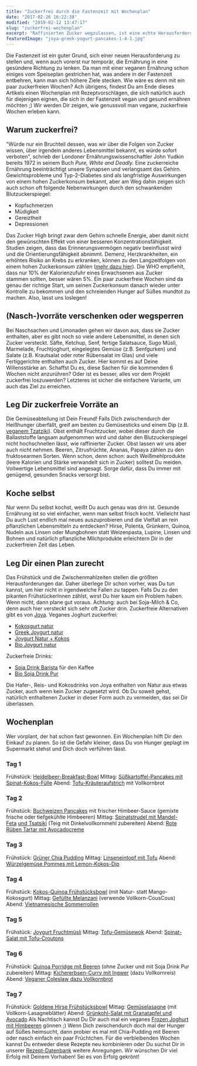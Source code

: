 ```yaml
---
title: "Zuckerfrei durch die Fastenzeit mit Wochenplan"
date: "2017-02-26 16:22:38"
modified: "2019-02-12 13:47:17"
slug: "zuckerfrei-wochenplan"
excerpt: "Raffinierten Zucker wegzulassen, ist eine echte Herausforderung. Aber keine Sorge, mit unseren Tipps und Rezepten kriegst Du das hin."
featuredImage: "joya-greek-yogurt-pancakes-1-4-1.jpg"
---
```


Die Fastenzeit ist ein guter Grund, sich einer neuen Herausforderung zu stellen und, wenn auch vorerst nur temporär, die Ernährung in eine gesündere Richtung zu lenken. Da man mit einer veganen Ernährung schon einiges vom Speiseplan gestrichen hat, was andere in der Fastenzeit entbehren, kann man sich höhere Ziele stecken. Wie wäre es denn mit ein paar zuckerfreien Wochen? Ach übrigens, findest Du am Ende dieses Artikels einen Wochenplan mit Rezeptvorschlägen, die sich natürlich auch für diejenigen eignen, die sich in der Fastenzeit vegan und gesund ernähren möchten ;) Wir werden Dir zeigen, wie genussvoll man vegane, zuckerfreie Wochen erleben kann.

## Warum zuckerfrei?

"Würde nur ein Bruchteil dessen, was wir über die Folgen von Zucker wissen, über irgendein anderes Lebensmittel bekannt, es würde sofort verboten", schrieb der Londoner Ernährungswissenschaftler John Yudkin bereits 1972 in seinem Buch _Pure, White and Deadly._ Eine zuckerreiche Ernährung beeinträchtigt unsere Synapsen und verlangsamt das Gehirn. Gewichtsprobleme und Typ-2-Diabetes sind als langfristige Auswirkungen von einem hohen Zuckerkonsum bekannt, aber am Weg dahin zeigen sich auch schon oft folgende Nebenwirkungen durch den schwankenden Blutzuckerspiegel:

*   Kopfschmerzen
*   Müdigkeit
*   Gereiztheit
*   Depressionen

Das Zucker High bringt zwar dem Gehirn schnelle Energie, aber damit nicht den gewünschten Effekt von einer besseren Konzentrationsfähigkeit. Studien zeigen, dass das Erinnerungsvermögen negativ beeinflusst wird und die Orientierungsfähigkeit abnimmt. Demenz, Herzkrankheiten, ein erhöhtes Risiko an Krebs zu erkranken, können zu den Langzeitfolgen von einem hohen Zuckerkonsum zählen ([mehr dazu hier](http://www.sugarscience.org/too-much-can-make-us-sick/)). Die WHO empfiehlt, dass nur 10% der Kalorienzufuhr eines Erwachsenen aus Zucker stammen sollten, besser wären 5%. Ein paar zuckerfreie Wochen sind da genau der richtige Start, um seinen Zuckerkonsum danach wieder unter Kontrolle zu bekommen und den schreienden Hunger auf Süßes mundtot zu machen. Also, lasst uns loslegen!

## (Nasch-)vorräte verschenken oder wegsperren

Bei Naschsachen und Limonaden gehen wir davon aus, dass sie Zucker enthalten, aber es gibt noch so viele andere Lebensmittel, in denen sich Zucker versteckt. Säfte, Ketchup, Senf, fertige Salatsauce, Sugo Müsli, Marmelade, Fruchtjoghurt, eingelegtes Gemüse (z.B. Senfgurken) und Salate (z.B. Krautsalat oder roter Rübensalat im Glas) und viele Fertiggerichte enthalten auch Zucker. Hier kommt es auf Deine Willensstärke an. Schaffst Du es, diese Sachen für die kommenden 6 Wochen nicht anzurühren? Oder ist es besser, alles vor dem Projekt zuckerfrei loszuwerden? Letzteres ist sicher die einfachere Variante, um auch das Ziel zu erreichen.

## Leg Dir zuckerfreie Vorräte an

Die Gemüseabteilung ist Dein Freund! Falls Dich zwischendurch der Heißhunger überfällt, greif am besten zu Gemüsesticks und einem Dip (z.B. [veganem Tzatziki](http://joya.info/rezept/greek-tzatziki/#scrollme)). Obst enthält Fruchtzucker, wobei dieser durch die Ballaststoffe langsam aufgenommen wird und daher den Blutzuckerspiegel nicht hochschnellen lässt, wie raffinierter Zucker. Obst lassen wir uns aber auch nicht nehmen. Beeren, Zitrusfrüchte, Ananas, Papaya zählen zu den fruktosearmen Sorten. Wenn schon, denn schon: auch Weißmehlprodukte (leere Kalorien und Stärke verwandelt sich in Zucker) solltest Du meiden. Vollwertige Lebensmittel sind angesagt. Sorge dafür, dass Du immer mit genügend, gesunden Snacks versorgt bist.

## Koche selbst

Nur wenn Du selbst kochst, weißt Du auch genau was drin ist. Gesunde Ernährung ist so viel einfacher, wenn man selbst frisch kocht. Vielleicht hast Du auch Lust endlich mal neues auszuprobieren und die Vielfalt an rein pflanzlichen Lebensmitteln zu entdecken? Hirse, Polenta, Grünkern, Quinoa, Nudeln aus Linsen oder Mungbohnen statt Weizenpasta, Lupine, Linsen und Bohnen und natürlich pflanzliche Milchprodukte erleichtern Dir in der zuckerfreien Zeit das Leben.

## Leg Dir einen Plan zurecht

Das Frühstück und die Zwischenmahlzeiten stellen die größten Herausforderungen dar. Daher überlege Dir schon vorher, was Du tun kannst, um hier nicht in irgendwelche Fallen zu tappen. Falls Du zu den pikanten FrühstückerInnen zählst, wirst Du hier kaum ein Problem haben. Wenn nicht, dann plane gut voraus. Achtung: auch bei Soja-Milch & Co, denn auch hier versteckt sich sehr oft Zucker drin. Zuckerfreie Alternativen gibt es von [Joya](http://joya.info/). Veganes Joghurt zuckerfrei:

*   [Kokosgurt natur](http://joya.info/produkt/kokosgurt-natur/#scrollme)
*   [Greek Joygurt natur](http://joya.info/produkt/greek-joygurt-natur/#scrollme)
*   [Joygurt Natur + Kokos](http://joya.info/produkt/joygurt-natur-kokos/#scrollme)
*   [Bio Joygurt natur](http://joya.info/produkt/bio-joygurt-natur/#scrollme)

Zuckerfreie Drinks:

*   [Soja Drink Barista](http://joya.info/produkt/soja-drink-barista/#scrollme) für den Kaffee
*   [Bio Soja Drink Pur](http://joya.info/produkt/bio-soja-drink-pur/#scrollme)

Die Hafer-, Reis- und Kokosdrinks von Joya enthalten von Natur aus etwas Zucker, auch wenn kein Zucker zugesetzt wird. Ob Du soweit gehst, natürlich enthaltenen Zucker in dieser Form auch zu vermeiden, das sei Dir überlassen.

## Wochenplan

Wer vorplant, der hat schon fast gewonnen. Ein Wochenplan hilft Dir den Einkauf zu planen. So ist die Gefahr kleiner, dass Du von Hunger geplagt im Supermarkt stehst und Dich doch verführen lässt.

### Tag 1

Frühstück: [Heidelbeer-Breakfast-Bowl](http://joya.info/rezept/heidelbeer-breakfast-bowl/#scrollme) Mittag: [Süßkartoffel-Pancakes mit Spinat-Kokos-Fülle](http://joya.info/rezept/suskartoffel-pancakes-mit-spinat-fulle/#scrollme) Abend: [Tofu-Kräuteraufstrich](http://joya.info/rezept/tofu-krauteraufstrich/#scrollme) mit Vollkornbrot

### Tag 2

Frühstück: [Buchweizen Pancakes](http://joya.info/rezept/kokos-reis-buchweizen-pancakes/#scrollme) mit frischer Himbeer-Sauce (gemixte frische oder tiefgekühlte Himbeeren) Mittag: [Spinatstrudel mit Mandel-Feta](http://joya.info/rezept/spinatstrudel-mit-mandelfeta-und-tsatsiki/#scrollme) [und Tsatsiki](http://joya.info/rezept/spinatstrudel-mit-mandelfeta-und-tsatsiki/#scrollme) (Teig mit Dinkelvollkornmehl zubereiten) Abend: [Rote Rüben Tartar mit Avocadocreme](http://joya.info/rezept/rote-ruben-tartar-mit-spicy-avocadocreme/#scrollme)

### Tag 3

Frühstück: [Grüner Chia Pudding](http://joya.info/rezept/gruner-chia-pudding/#scrollme) Mittag: [Linseneintopf mit Tofu](http://joya.info/rezept/veganer-linseneintopf-mit-tofu/#scrollme) Abend: [Würzelgemüse Pommes mit Lemon-Kokos-Dip](https://www.veganblatt.com/wurzelgemuese-pommes-mit-kokos-lemon-dip)

### Tag 4

Frühstück: [Kokos-Quinoa Frühstücksbowl](http://joya.info/rezept/kokos-quinoa-fruhstucks-bowl/#scrollme) (mit Natur- statt Mango-Kokosgurt) Mittag: [Gefüllte Melanzani](http://joya.info/rezept/gefullte-melanzani/#scrollme) (verwende Vollkorn-CousCous) Abend: [Vietnamesische Sommerrollen](http://joya.info/rezept/vietnamesische-sommerrollen/#scrollme)

### Tag 5

Frühstück: [Joygurt Fruchtmüsli](http://joya.info/rezept/fruchtiges-joygurt-musli/#scrollme) Mittag: [Tofu-Gemüsewok](http://joya.info/rezept/tofu-gemuse-wok/#scrollme) Abend: [Spinat-Salat mit Tofu-Croutons](http://joya.info/rezept/spinatsalat-mit-tofucroutons/#scrollme)

### Tag 6

Frühstück: [Quinoa Porridge mit Beeren](http://joya.info/rezept/quinoa-porridge-mit-beeren/#scrollme) (ohne Zucker und mit Soja Drink Pur zubereiten) Mittag: [Kichererbsen-Curry mit Ingwer](http://joya.info/rezept/kichererbsen-curry-mit-ingwer/#scrollme) (dazu Vollkornreis) Abend: [Veganer Coleslaw dazu Vollkornbrot](https://www.veganblatt.com/veganer-coleslaw)

### Tag 7

Frühstück: [Goldene Hirse Frühstücksbowl](https://www.veganblatt.com/goldene-hirse-fruehstuecksbowl-mit-fruechten) Mittag: [Gemüselasagne](http://joya.info/rezept/gemuselasagne/#scrollme) (mit Vollkorn-Lasagneblätter) Abend: [Grünkohl-Salat mit Granatapfel und Avocado](https://www.veganblatt.com/gruenkohl-salat-mit-granatapfel-avocado) Als Nachtisch kannst Du Dir auch mal ein veganes [Frozen Joghurt mit Himbeeren](http://joya.info/rezept/frozen-joygurt-mit-himbeeren/#scrollme) gönnen ;) Wenn Dich zwischendurch doch mal der Hunger auf Süßes heimsucht, dann probier es mal mit Chia-Pudding mit Beeren oder nasch einfach ein paar Früchtchen. Für die verbleibenden Wochen kannst Du entweder diese Rezepte neu kombinieren oder Du suchst Dir in unserer [Rezept-Datenbank](https://www.veganblatt.com/rezepte) weitere Anregungen. Wir wünschen Dir viel Erfolg mit Deinem Vorhaben! Sei es von Erfolg gekrönt!